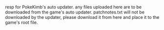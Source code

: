 resp for PokeKimb's auto updater. any files uploaded here are to be downloaded from the game's auto updater.
patchnotes.txt will not be downloaded by the updater, please download it from here and place it to the game's root file.
